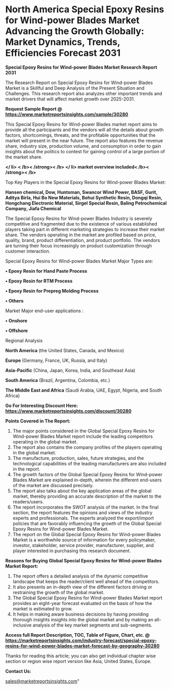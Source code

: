 # North America Special Epoxy Resins for Wind-power Blades Market Advancing the Growth Globally: Market Dynamics, Trends, Efficiencies Forecast 2031

<strong>Special Epoxy Resins for Wind-power Blades Market Research Report 2031</strong>

The Research Report on Special Epoxy Resins for Wind-power Blades Market is a Skillful and Deep Analysis of the Present Situation and Challenges. This research report also analyzes other important trends and market drivers that will affect market growth over 2025-2031.

<strong>Request Sample Report @ <a href=https://www.marketreportsinsights.com/sample/30280>https://www.marketreportsinsights.com/sample/30280</a></strong>

This Special Epoxy Resins for Wind-power Blades market report aims to provide all the participants and the vendors will all the details about growth factors, shortcomings, threats, and the profitable opportunities that the market will present in the near future. The report also features the revenue share, industry size, production volume, and consumption in order to gain insights about the politics to contest for gaining control of a large portion of the market share.

<Strong></ li> < /b>< /strong>< /b> </ li> market overview included< /b>< /strong>< /b></Strong>

Top Key Players in the Special Epoxy Resins for Wind-power Blades Market:

<strong>Hansen chemical, Dow, Huntsman, Swancor Wind Power, BASF, Gurit, Aditya Birla, Hui Bo New Materials, Bohui Synthetic Resin, Dongqi Resin, Hongchang Electronic Material, Sirgel Special Resin, Baling Petrochemical Company, Jiafa Chemical</strong>

The Special Epoxy Resins for Wind-power Blades Industry is severely competitive and fragmented due to the existence of various established players taking part in different marketing strategies to increase their market share. The vendors operating in the market are profiled based on price, quality, brand, product differentiation, and product portfolio. The vendors are turning their focus increasingly on product customization through customer interaction.

Special Epoxy Resins for Wind-power Blades Market Major Types are:

<strong>• Epoxy Resin for Hand Paste Process

• Epoxy Resin for RTM Process

• Epoxy Resin for Prepreg Molding Process

• Others</strong>

Market Major end-user applications :

<strong>• Onshore

• Offshore</strong>

Regional Analysis

</u><strong><b>North America</b></strong> (the United States, Canada, and Mexico)

<strong><b>Europe </b></strong>(Germany, France, UK, Russia, and Italy)

<strong><b>Asia-Pacific</b></strong> (China, Japan, Korea, India, and Southeast Asia)

<strong><b>South America</b></strong> (Brazil, Argentina, Colombia, etc.)

<strong><b>The Middle East and Africa</b></strong> (Saudi Arabia, UAE, Egypt, Nigeria, and South Africa)

<strong>Go For Interesting Discount Here: <a href=https://www.marketreportsinsights.com/discount/30280>https://www.marketreportsinsights.com/discount/30280</a></strong>

<strong>Points Covered in The Report:</strong>
<ol>
  <li>The major points considered in the Global Special Epoxy Resins for Wind-power Blades Market report include the leading competitors operating in the global market.</li>
  <li>The report also contains the company profiles of the players operating in the global market.</li>
  <li>The manufacture, production, sales, future strategies, and the technological capabilities of the leading manufacturers are also included in the report.</li>
  <li>The growth factors of the Global Special Epoxy Resins for Wind-power Blades Market are explained in-depth, wherein the different end-users of the market are discussed precisely.</li>
  <li>The report also talks about the key application areas of the global market, thereby providing an accurate description of the market to the readers/users.</li>
  <li>The report incorporates the SWOT analysis of the market. In the final section, the report features the opinions and views of the industry experts and professionals. The experts analyzed the export/import policies that are favorably influencing the growth of the Global Special Epoxy Resins for Wind-power Blades Market.</li>
  <li>The report on the Global Special Epoxy Resins for Wind-power Blades Market is a worthwhile source of information for every policymaker, investor, stakeholder, service provider, manufacturer, supplier, and player interested in purchasing this research document.</li>
</ol>
<strong>Reasons for Buying Global Special Epoxy Resins for Wind-power Blades Market Report:</strong>

<ol>
  <li>The report offers a detailed analysis of the dynamic competitive landscape that keeps the reader/client well ahead of the competitors.</li>
  <li>It also presents an in-depth view of the different factors driving or restraining the growth of the global market.</li>
  <li>The Global Special Epoxy Resins for Wind-power Blades Market report provides an eight-year forecast evaluated on the basis of how the market is estimated to grow.</li>
  <li>It helps in making aware business decisions by having providing thorough insights insights into the global market and by making an all-inclusive analysis of the key market segments and sub-segments.</li>
</ol>
<strong>Access full Report Description, TOC, Table of Figure, Chart, etc. @ <a href=https://marketreportsinsights.com/industry-forecast/special-epoxy-resins-for-wind-power-blades-market-forecast-by-geography-30280>https://marketreportsinsights.com/industry-forecast/special-epoxy-resins-for-wind-power-blades-market-forecast-by-geography-30280</a></strong>


Thanks for reading this article; you can also get individual chapter wise section or region wise report version like Asia, United States, Europe.

<strong>Contact Us:</strong>

sales@marketreportsinsights.com"
